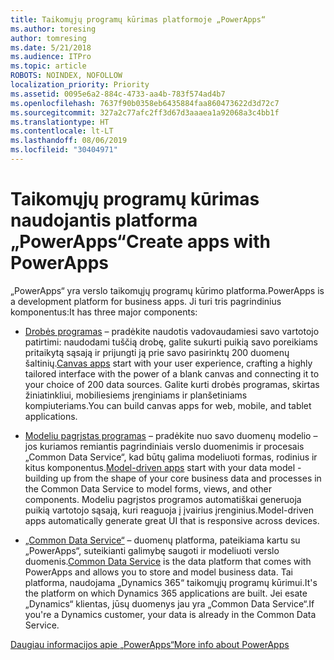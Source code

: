```yaml
---
title: Taikomųjų programų kūrimas platformoje „PowerApps“
ms.author: toresing
author: tomresing
ms.date: 5/21/2018
ms.audience: ITPro
ms.topic: article
ROBOTS: NOINDEX, NOFOLLOW
localization_priority: Priority
ms.assetid: 0095e6a2-884c-4733-aa4b-783f574ad4b7
ms.openlocfilehash: 7637f90b0358eb6435884faa860473622d3d72c7
ms.sourcegitcommit: 327a2c77afc2ff3d67d3aaaea1a92068a3c4bb1f
ms.translationtype: HT
ms.contentlocale: lt-LT
ms.lasthandoff: 08/06/2019
ms.locfileid: "30404971"
---
```

# <a name="create-apps-with-powerapps"></a><span data-ttu-id="09127-102">Taikomųjų programų kūrimas naudojantis platforma „PowerApps“</span><span class="sxs-lookup"><span data-stu-id="09127-102">Create apps with PowerApps</span></span>

<span data-ttu-id="09127-103">„PowerApps“ yra verslo taikomųjų programų kūrimo platforma.</span><span class="sxs-lookup"><span data-stu-id="09127-103">PowerApps is a development platform for business apps.</span></span> <span data-ttu-id="09127-104">Ji turi tris pagrindinius komponentus:</span><span class="sxs-lookup"><span data-stu-id="09127-104">It has three major components:</span></span> 
  
- <span data-ttu-id="09127-105">[Drobės programas](https://go.microsoft.com/fwlink/?linkid=874495) – pradėkite naudotis vadovaudamiesi savo vartotojo patirtimi: naudodami tuščią drobę, galite sukurti puikią savo poreikiams pritaikytą sąsają ir prijungti ją prie savo pasirinktų 200 duomenų šaltinių.</span><span class="sxs-lookup"><span data-stu-id="09127-105">[Canvas apps](https://go.microsoft.com/fwlink/?linkid=874495) start with your user experience, crafting a highly tailored interface with the power of a blank canvas and connecting it to your choice of 200 data sources.</span></span> <span data-ttu-id="09127-106">Galite kurti drobės programas, skirtas žiniatinkliui, mobiliesiems įrenginiams ir planšetiniams kompiuteriams.</span><span class="sxs-lookup"><span data-stu-id="09127-106">You can build canvas apps for web, mobile, and tablet applications.</span></span> 
    
- <span data-ttu-id="09127-107">[Modeliu pagrįstas programas](https://go.microsoft.com/fwlink/?linkid=874496) – pradėkite nuo savo duomenų modelio – jos kuriamos remiantis pagrindiniais verslo duomenimis ir procesais „Common Data Service“, kad būtų galima modeliuoti formas, rodinius ir kitus komponentus.</span><span class="sxs-lookup"><span data-stu-id="09127-107">[Model-driven apps](https://go.microsoft.com/fwlink/?linkid=874496) start with your data model - building up from the shape of your core business data and processes in the Common Data Service to model forms, views, and other components.</span></span> <span data-ttu-id="09127-108">Modeliu pagrįstos programos automatiškai generuoja puikią vartotojo sąsają, kuri reaguoja į įvairius įrenginius.</span><span class="sxs-lookup"><span data-stu-id="09127-108">Model-driven apps automatically generate great UI that is responsive across devices.</span></span> 
    
- <span data-ttu-id="09127-109">[„Common Data Service“](https://go.microsoft.com/fwlink/?linkid=874497) – duomenų platforma, pateikiama kartu su „PowerApps“, suteikianti galimybę saugoti ir modeliuoti verslo duomenis.</span><span class="sxs-lookup"><span data-stu-id="09127-109">[Common Data Service](https://go.microsoft.com/fwlink/?linkid=874497) is the data platform that comes with PowerApps and allows you to store and model business data.</span></span> <span data-ttu-id="09127-110">Tai platforma, naudojama „Dynamics 365“ taikomųjų programų kūrimui.</span><span class="sxs-lookup"><span data-stu-id="09127-110">It's the platform on which Dynamics 365 applications are built.</span></span> <span data-ttu-id="09127-111">Jei esate „Dynamics“ klientas, jūsų duomenys jau yra „Common Data Service“.</span><span class="sxs-lookup"><span data-stu-id="09127-111">If you're a Dynamics customer, your data is already in the Common Data Service.</span></span> 
    
[<span data-ttu-id="09127-112">Daugiau informacijos apie „PowerApps“</span><span class="sxs-lookup"><span data-stu-id="09127-112">More info about PowerApps</span></span>](https://go.microsoft.com/fwlink/?linkid=874498)
  

